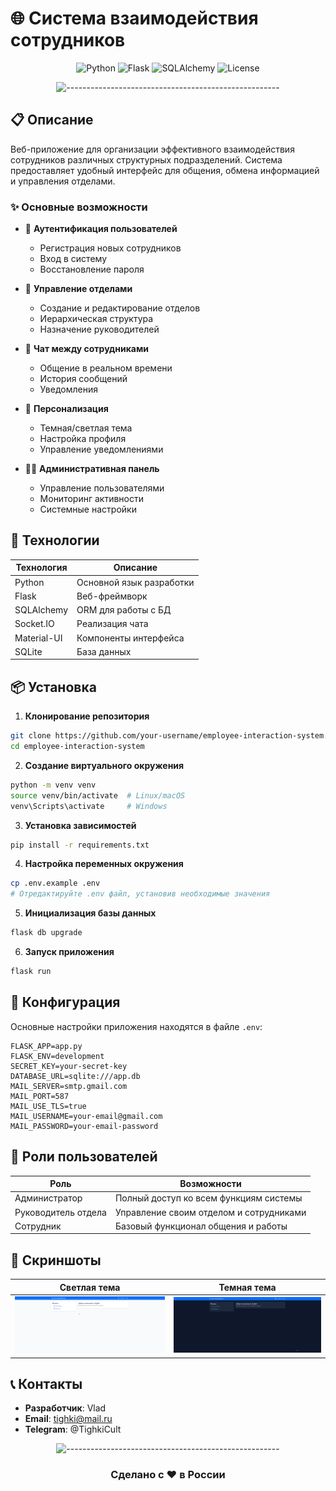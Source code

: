 # 🌐 Система взаимодействия сотрудников

<div align="center">

![Python](https://img.shields.io/badge/python-3.9+-blue.svg)
![Flask](https://img.shields.io/badge/flask-2.3.3-green.svg)
![SQLAlchemy](https://img.shields.io/badge/sqlalchemy-2.0+-orange.svg)
![License](https://img.shields.io/badge/license-MIT-blue.svg)

<img src="https://raw.githubusercontent.com/andreasbm/readme/master/assets/lines/rainbow.png" alt="-----------------------------------------------------" />

</div>

## 📋 Описание

Веб-приложение для организации эффективного взаимодействия сотрудников различных структурных подразделений. Система предоставляет удобный интерфейс для общения, обмена информацией и управления отделами.

### ✨ Основные возможности

- 🔐 **Аутентификация пользователей**
  - Регистрация новых сотрудников
  - Вход в систему
  - Восстановление пароля

- 👥 **Управление отделами**
  - Создание и редактирование отделов
  - Иерархическая структура
  - Назначение руководителей

- 💬 **Чат между сотрудниками**
  - Общение в реальном времени
  - История сообщений
  - Уведомления

- 🎨 **Персонализация**
  - Темная/светлая тема
  - Настройка профиля
  - Управление уведомлениями

- 👨‍💼 **Административная панель**
  - Управление пользователями
  - Мониторинг активности
  - Системные настройки

## 🚀 Технологии

<div align="center">

| Технология | Описание |
|------------|-----------|
| Python | Основной язык разработки |
| Flask | Веб-фреймворк |
| SQLAlchemy | ORM для работы с БД |
| Socket.IO | Реализация чата |
| Material-UI | Компоненты интерфейса |
| SQLite | База данных |

</div>

## 📦 Установка

1. **Клонирование репозитория**
```bash
git clone https://github.com/your-username/employee-interaction-system.git
cd employee-interaction-system
```

2. **Создание виртуального окружения**
```bash
python -m venv venv
source venv/bin/activate  # Linux/macOS
venv\Scripts\activate     # Windows
```

3. **Установка зависимостей**
```bash
pip install -r requirements.txt
```

4. **Настройка переменных окружения**
```bash
cp .env.example .env
# Отредактируйте .env файл, установив необходимые значения
```

5. **Инициализация базы данных**
```bash
flask db upgrade
```

6. **Запуск приложения**
```bash
flask run
```

## 🔧 Конфигурация

Основные настройки приложения находятся в файле `.env`:

```env
FLASK_APP=app.py
FLASK_ENV=development
SECRET_KEY=your-secret-key
DATABASE_URL=sqlite:///app.db
MAIL_SERVER=smtp.gmail.com
MAIL_PORT=587
MAIL_USE_TLS=true
MAIL_USERNAME=your-email@gmail.com
MAIL_PASSWORD=your-email-password
```

## 👥 Роли пользователей

| Роль | Возможности |
|------|-------------|
| Администратор | Полный доступ ко всем функциям системы |
| Руководитель отдела | Управление своим отделом и сотрудниками |
| Сотрудник | Базовый функционал общения и работы |

## 📱 Скриншоты

<div align="center">

| Светлая тема | Темная тема |
|--------------|-------------|
| ![Light Theme](docs/images/light-theme.png) | ![Dark Theme](docs/images/dark-theme.png) |

</div>

## 📞 Контакты

- **Разработчик**: Vlad
- **Email**: tighki@mail.ru
- **Telegram**: @TighkiCult

<div align="center">

<img src="https://raw.githubusercontent.com/andreasbm/readme/master/assets/lines/rainbow.png" alt="-----------------------------------------------------" />

### Сделано с ❤️ в России

</div> 